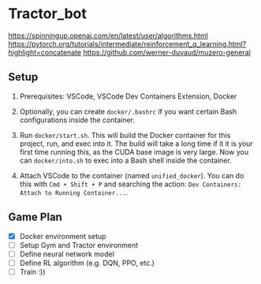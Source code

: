 # Tractor_bot

https://spinningup.openai.com/en/latest/user/algorithms.html
https://pytorch.org/tutorials/intermediate/reinforcement_q_learning.html?highlight=concatenate
https://github.com/werner-duvaud/muzero-general

## Setup
1. Prerequisites: VSCode, VSCode Dev Containers Extension, Docker
2. Optionally, you can create `docker/.bashrc` if you want certain Bash configurations inside the container.
3. Run `docker/start.sh`. This will build the Docker container for this project, run, and exec into it. The build will take a long time if it it is your first time running this, as the CUDA base image is very large. Now you can `docker/into.sh` to exec into a Bash shell inside the container.

4. Attach VSCode to the container (named `unified_docker`). You can do this with `Cmd + Shift + P` and searching the action: `Dev Containers: Attach to Running Container...`.

## Game Plan

- [x] Docker environment setup
- [ ] Setup Gym and Tractor environment
- [ ] Define neural network model
- [ ] Define RL algorithm (e.g. DQN, PPO, etc.)
- [ ] Train :))
